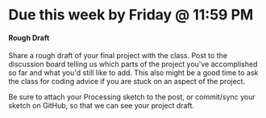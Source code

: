 # Due this week by Friday @ 11:59 PM

#### Rough Draft

Share a rough draft of your final project with the class. Post to the discussion board telling us which parts of the project you've accomplished so far and what you'd still like to add. This also might be a good time to ask the class for coding advice if you are stuck on an aspect of the project.

Be sure to attach your Processing sketch to the post, or commit/sync your sketch on GitHub, so that we can see your project draft.
